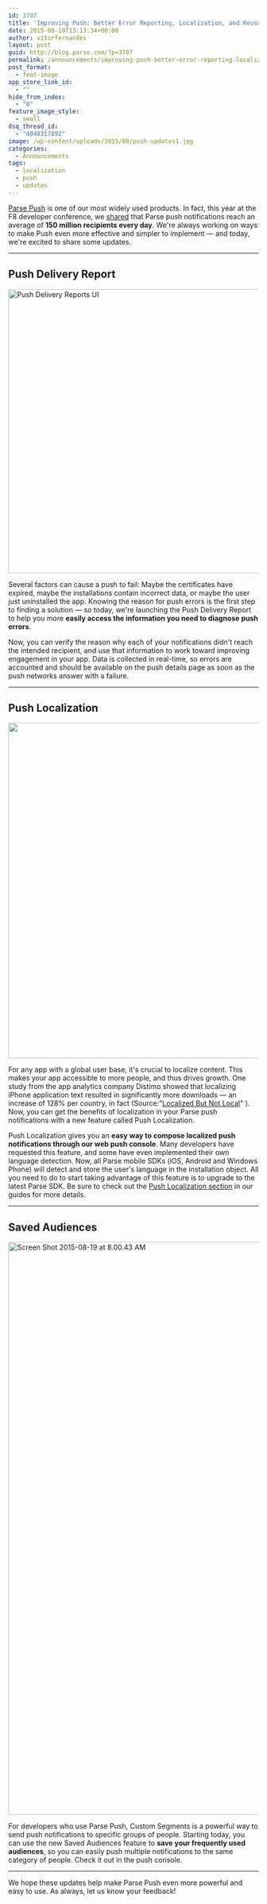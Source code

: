 ```yaml
---
id: 3707
title: 'Improving Push: Better Error Reporting, Localization, and Reusable Audiences'
date: 2015-08-19T13:13:34+00:00
author: vítorfernandes
layout: post
guid: http://blog.parse.com/?p=3707
permalink: /announcements/improving-push-better-error-reporting-localization-and-reusable-audiences/
post_format:
  - feat-image
app_store_link_id:
  - ""
hide_from_index:
  - "0"
feature_image_style:
  - small
dsq_thread_id:
  - "4048317892"
image: /wp-content/uploads/2015/08/push-updates1.jpg
categories:
  - Announcements
tags:
  - localization
  - push
  - updates
---
```

[Parse Push](https://parse.com/products/push) is one of our most widely used products. In fact, this year at the F8 developer conference, we [shared](https://developers.facebooklive.com/videos/495) that Parse push notifications reach an average of **150 million recipients every day**. We're always working on ways to make Push even more effective and simpler to implement — and today, we're excited to share some updates.

* * *

## Push Delivery Report

<img class="aligncenter wp-image-3708 size-full" src="{{ site.url }}/assets/wp-content/uploads/2015/08/PushErrorReporting.png" alt="Push Delivery Reports UI" width="1023" height="572" srcset="{{ site.url }}/assets/wp-content/uploads/2015/08/PushErrorReporting.png 1023w, {{ site.url }}/assets/wp-content/uploads/2015/08/PushErrorReporting-300x168.png 300w, {{ site.url }}/assets/wp-content/uploads/2015/08/PushErrorReporting-875x489.png 875w" sizes="(max-width: 1023px) 100vw, 1023px" />

Several factors can cause a push to fail: Maybe the certificates have expired, maybe the installations contain incorrect data, or maybe the user just uninstalled the app. Knowing the reason for push errors is the first step to finding a solution — so today, we're launching the Push Delivery Report to help you more **easily access the information you need to diagnose push errors**.

Now, you can verify the reason why each of your notifications didn't reach the intended recipient, and use that information to work toward improving engagement in your app. Data is collected in real-time, so errors are accounted and should be available on the push details page as soon as the push networks answer with a failure.

* * *

## Push Localization

<img class="alignnone size-full wp-image-3728" src="{{ site.url }}/assets/wp-content/uploads/2015/08/Screen-Shot-2015-08-19-at-11.28.03-AM.png" alt="" width="990" height="676" srcset="{{ site.url }}/assets/wp-content/uploads/2015/08/Screen-Shot-2015-08-19-at-11.28.03-AM.png 990w, {{ site.url }}/assets/wp-content/uploads/2015/08/Screen-Shot-2015-08-19-at-11.28.03-AM-300x205.png 300w, {{ site.url }}/assets/wp-content/uploads/2015/08/Screen-Shot-2015-08-19-at-11.28.03-AM-875x597.png 875w" sizes="(max-width: 990px) 100vw, 990px" />

For any app with a global user base, it's crucial to localize content. This makes your app accessible to more people, and thus drives growth. One study from the app analytics company Distimo showed that localizing iPhone application text resulted in significantly more downloads — an increase of 128% per country, in fact (Source:"[Localized But Not Local](http://developers.apps.opera.com/images/uploads/pdfs/insights-02-localized-but-not-local.pdf)" ). Now, you can get the benefits of localization in your Parse push notifications with a new feature called Push Localization.

Push Localization gives you an **easy way to compose localized push notifications through our web push console**. Many developers have requested this feature, and some have even implemented their own language detection. Now, all Parse mobile SDKs (iOS, Android and Windows Phone) will detect and store the user's language in the installation object. All you need to do to start taking advantage of this feature is to upgrade to the latest Parse SDK. Be sure to check out the [Push Localization section](https://parse.com/docs/ios/guide#push-notifications-push-localization) in our guides for more details.

* * *

## Saved Audiences

<img class="alignnone size-full wp-image-3716" src="{{ site.url }}/assets/wp-content/uploads/2015/08/Screen-Shot-2015-08-19-at-8.00.43-AM.png" alt="Screen Shot 2015-08-19 at 8.00.43 AM" width="1194" height="1154" srcset="{{ site.url }}/assets/wp-content/uploads/2015/08/Screen-Shot-2015-08-19-at-8.00.43-AM.png 1194w, {{ site.url }}/assets/wp-content/uploads/2015/08/Screen-Shot-2015-08-19-at-8.00.43-AM-300x290.png 300w, {{ site.url }}/assets/wp-content/uploads/2015/08/Screen-Shot-2015-08-19-at-8.00.43-AM-1024x990.png 1024w, {{ site.url }}/assets/wp-content/uploads/2015/08/Screen-Shot-2015-08-19-at-8.00.43-AM-875x846.png 875w" sizes="(max-width: 1194px) 100vw, 1194px" />

For developers who use Parse Push, Custom Segments is a powerful way to send push notifications to specific groups of people. Starting today, you can use the new Saved Audiences feature to **save your frequently used audiences**, so you can easily push multiple notifications to the same category of people. Check it out in the push console.

* * *

We hope these updates help make Parse Push even more powerful and easy to use. As always, let us know your feedback!